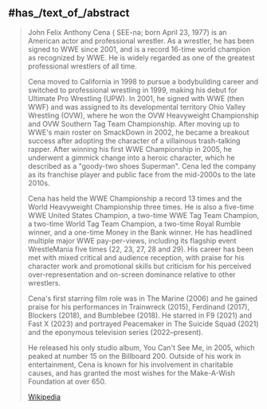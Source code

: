 ﻿---
aliases:
- "John Cena"
- "John Felix Anthony Cena"
---

## #has_/text_of_/abstract 

> John Felix Anthony Cena ( SEE-nə; born April 23, 1977) is an American actor and professional wrestler. 
> As a wrestler, he has been signed to WWE since 2001, and is a record 16-time world champion as recognized by WWE. 
> He is widely regarded as one of the greatest professional wrestlers of all time.
>
> Cena moved to California in 1998 to pursue a bodybuilding career and switched to professional wrestling in 1999, 
> making his debut for Ultimate Pro Wrestling (UPW). In 2001, he signed with WWE (then WWF) and was assigned to its developmental territory Ohio Valley Wrestling (OVW), where he won the OVW Heavyweight Championship and OVW Southern Tag Team Championship. After moving up to WWE's main roster on SmackDown in 2002, he became a breakout success after adopting the character of a villainous trash-talking rapper. After winning his first WWE Championship in 2005, he underwent a gimmick change into a heroic character, which he described as a "goody-two shoes Superman". Cena led the company as its franchise player and public face from the mid-2000s to the late 2010s.
>
> Cena has held the WWE Championship a record 13 times and the World Heavyweight Championship three times. 
> He is also a five-time WWE United States Champion, a two-time WWE Tag Team Champion, 
> a two-time World Tag Team Champion, a two-time Royal Rumble winner, and a one-time Money in the Bank winner. 
> He has headlined multiple major WWE pay-per-views, including its flagship event WrestleMania five times 
> (22, 23, 27, 28 and 29). 
> His career has been met with mixed critical and audience reception, with praise for his character work 
> and promotional skills but criticism for his perceived over-representation 
> and on-screen dominance relative to other wrestlers.
>
> Cena's first starring film role was in The Marine (2006) and he gained praise for his performances in Trainwreck (2015), 
> Ferdinand (2017), Blockers (2018), and Bumblebee (2018). 
> He starred in F9 (2021) and Fast X (2023) and portrayed Peacemaker in The Suicide Squad (2021) 
> and the eponymous television series (2022–present). 
> 
> He released his only studio album, You Can't See Me, in 2005, which peaked at number 15 on the Billboard 200. 
> Outside of his work in entertainment, Cena is known for his involvement in charitable causes, 
> and has granted the most wishes for the Make-A-Wish Foundation at over 650.
>
> [Wikipedia](https://en.wikipedia.org/wiki/John%20Cena) 

